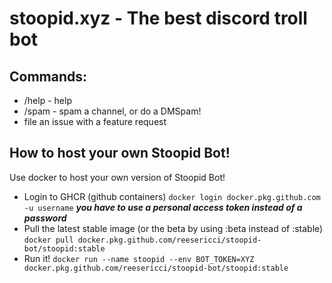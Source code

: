 # stoopid.xyz - The best discord troll bot
## Commands:
-  /help - help
-  /spam - spam a channel, or do a DMSpam!
- file an issue with a feature request

## How to host your own Stoopid Bot!
Use docker to host your own version of Stoopid Bot!

- Login to GHCR (github containers) `docker login docker.pkg.github.com -u username` ***you have to use a personal access token instead of a password***
- Pull the latest stable image (or the beta by using :beta instead of :stable) `docker pull docker.pkg.github.com/reesericci/stoopid-bot/stoopid:stable`
- Run it! `docker run --name stoopid --env BOT_TOKEN=XYZ docker.pkg.github.com/reesericci/stoopid-bot/stoopid:stable`
